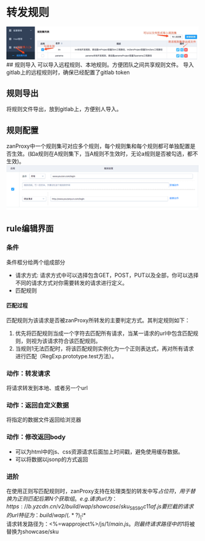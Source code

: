 
# 转发规则
<img src="./img/rulelist.jpeg" />
## 规则导入
可以导入远程规则、本地规则。方便团队之间共享规则文件。  
导入gitlab上的远程规则时，确保已经配置了gitlab token

## 规则导出
将规则文件导出，放到gitlab上，方便别人导入。  

## 规则配置
zanProxy中一个规则集可对应多个规则，每个规则集和每个规则都可单独配置是否生效。(如a规则在A规则集下，当A规则不生效时，无论a规则是否被勾选，都不生效)。
<img src="./img/ruleedit.png" />
## rule编辑界面

### 条件
条件框分给两个组成部分
* 请求方式: 请求方式中可以选择包含GET，POST，PUT以及全部，你可以选择不同的请求方式对你需要转发的请求进行定义。
* 匹配规则  

#### 匹配过程
匹配规则为该请求是否被zanProxy所转发的主要判定方式。其判定规则如下：
1. 优先将匹配规则当成一个字符去匹配所有请求，当某一请求的url中包含匹配规则，则视为该请求符合该匹配规则。
2. 当规则1无法匹配时，将该匹配规则实例化为一个正则表达式，再对所有请求进行匹配（RegExp.prototype.test方法）。

### 动作：转发请求
将请求转发到本地、或者另一个url

### 动作：返回自定义数据
将指定的数据文件返回给浏览器

### 动作：修改返回body
* 可以为html中的js、css资源请求后面加上时间戳，避免使用缓存数据。
* 可以将数据以jsonp的方式返回

### 进阶
在使用正则写匹配规则时，zanProxy支持在处理类型的转发中写$占位符，用于替换为正则匹配后第N个获取组。  
e.g.  
请求url为：https://b.yzcdn.cn/v2/build/wap/showcase/sku_58590c11af.js  
要拦截的请求的url特征为：build/wap/(.*?)_[^_]*$  
请求转发路径为：<%=wapproject%>/js/$1/main.js。  
则最终请求路径中的$1将被替换为showcase/sku  